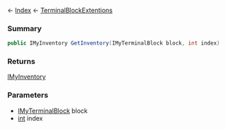← [Index](Api-Index) ← [TerminalBlockExtentions](Sandbox.ModAPI.Ingame.TerminalBlockExtentions)

### Summary

```csharp
public IMyInventory GetInventory(IMyTerminalBlock block, int index)
```

### Returns

[IMyInventory](VRage.Game.ModAPI.Ingame.IMyInventory)

### Parameters

* [IMyTerminalBlock](Sandbox.ModAPI.Ingame.IMyTerminalBlock) block
* [int](System.Int32) index
